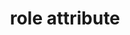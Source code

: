 ---
title: "role attribute"
description: "This is the description of the `role` attribute."
category: html
keywords: accessibility
last_test_date: "2019-06-15"
test_url: "/tests/html-role.html"
test_results_url: "https://app.emailonacid.com/app/acidtest/uz6yTbAfykA362dvPZZKX81wEhGuUm4uJekIk2NKacALI/list"
stats: {
    apple-mail: {
        macos: {
            "10.3":"y"
        },
        ios: {
            "10.3":"y",
            "12.2":"y"
        }
    },
    gmail: {
        desktop-webmail: {
            "2019-06":"y"
        },
        ios: {
            "2019-02":"y"
        },
        android: {
            "2019-02":"y"
        }
    },
    orange: {
        desktop-webmail: {
            "2019-06":"y"
        },
        ios: {
            "2019-08":"y"
        },
        android: {
            "2019-06":"u"
        }
    },
    outlook: {
        windows: {
            "2003":"y #1",
            "2007":"y #1",
            "2010":"y #1",
            "2013":"y #1",
            "2016":"y #1",
            "2019":"y #1"
        },
        macos: {
            "2011":"u",
            "2016":"u"
        },
        outlook-com: {
            "2019-06":"y"
        },
        ios: {
            "2019-06":"u"
        },
        android: {
            "2019-06":"u"
        }
    },
    samsung-email: {
        android: {
            "6.0":"y"
        }
    },
    sfr: {
        desktop-webmail: {
            "2019-06":"y"
        },
        ios: {
            "2019-06":"u"
        },
        android: {
            "2019-06":"u"
        }
    },
    thunderbird: {
        macos: {
            "60.3":"y"
        }
    },
    yahoo: {
        desktop-webmail: {
            "2019-06":"n"
        },
        ios: {
            "2019-02":"n"
        },
        android: {
            "2019-02":"n"
        }
    },
    aol: {
        desktop-webmail: {
            "2019-02": "n"
        },
        ios: {
            "2019-02": "n"
        },
        android: {
            "2019-02": "n"
        }
    },
    samsung-email: {
        android: {
            "5.0.10.2": "y"
        }
    }
}
notes: ""
notes_by_num: {
    "1": "Not live tested, only looked at processed code on Litmus."
}
---